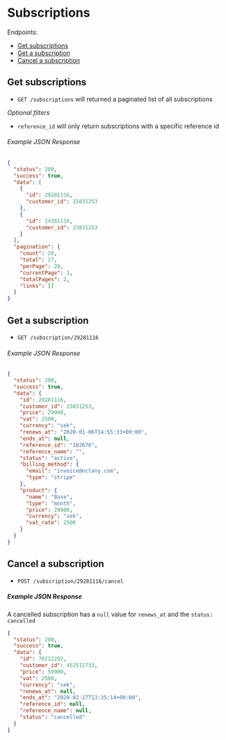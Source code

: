 Subscriptions
=============

Endpoints:

- [Get subscriptions](#get-subscriptions)
- [Get a subscription](#get-a-subscription)
- [Cancel a subscription](#cancel-a-subscription)

Get subscriptions
-----------------

* `GET /subscriptions` will returned a paginated list of all subscriptions

_Optional filters_

* `reference_id` will only return subscriptions with a specific reference id

###### Example JSON Response

```json
{
  "status": 200,
  "success": true,
  "data": [
    {
      "id": 29281116,
      "customer_id": 15831253
    },
    {
      "id": 24381116,
      "customer_id": 23831253
    }
  ],
  "pagination": {
    "count": 20,
    "total": 27,
    "perPage": 20,
    "currentPage": 1,
    "totalPages": 2,
    "links": []
  }
}
```

Get a subscription
------------------

* `GET /subscription/29281116`

###### Example JSON Response

```json
{
  "status": 200,
  "success": true,
  "data": {
    "id": 29281116,
    "customer_id": 15831253,
    "price": 29900,
    "vat": 2500,
    "currency": "sek",
    "renews_at": "2020-01-06T14:55:33+00:00",
    "ends_at": null,
    "reference_id": "102676",
    "reference_name": "",
    "status": "active",
    "billing_method": {
      "email": "invoice@octany.com",
      "type": "stripe"
    },
    "product": {
      "name": "Base",
      "type": "month",
      "price": 29900,
      "currency": "sek",
      "vat_rate": 2500
    }
  }
}
``` 

Cancel a subscription
---------------------

* `POST /subscription/29281116/cancel`

##### Example JSON Response

A cancelled subscription has a `null` value for `renews_at` and the `status: cancelled`

```json
{
  "status": 200,
  "success": true,
  "data": {
    "id": 70212202,
    "customer_id": 452512733,
    "price": 59900,
    "vat": 2500,
    "currency": "sek",
    "renews_at": null,
    "ends_at": "2020-02-17T13:35:14+00:00",
    "reference_id": null,
    "reference_name": null,
    "status": "cancelled"
  }
}
```